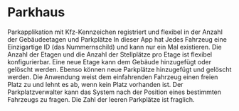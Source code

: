 # Parkhaus
Parkapplikation mit Kfz-Kennzeichen registriert und flexibel in der Anzahl der Gebäudeetagen und Parkplätze
In dieser App hat Jedes Fahrzeug eine Einzigartige ID (das Nummernschild) und kann nur ein Mal existieren.
Die Anzahl der Etagen und die Anzahl der Stellplätze pro Etage ist flexibel konfigurierbar.
Eine neue Etage kann dem Gebäude hinzugefügt oder gelöscht werden. Ebenso können neue Parkplätze hinzugefügt und gelöscht werden.
Die Anwendung weist dem einfahrenden Fahrzeug einen freien Platz zu und lehnt es ab, wenn kein Platz vorhanden ist. 
Der Parkplatzverwalter kann das System nach der Position eines bestimmten Fahrzeugs zu fragen.
Die Zahl der leeren Parkplätze ist fraglich.
